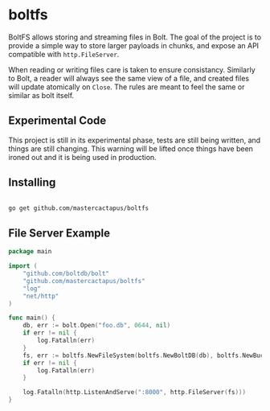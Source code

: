 # boltfs

BoltFS allows storing and streaming files in Bolt. The goal of the project is to provide a simple way to store larger payloads in chunks, and expose an API compatible with `http.FileServer`.

When reading or writing files care is taken to ensure consistancy. Similarly to Bolt, a reader will always see the same view of a file, and created files will update atomically on `Close`. The rules are meant to feel the same or similar as bolt itself.

## Experimental Code

This project is still in its experimental phase, tests are still being written, and things are still changing. This warning will be lifted once things have been ironed out and it is being used in production.

## Installing

```bash

go get github.com/mastercactapus/boltfs
```

## File Server Example

```go
package main

import (
	"github.com/boltdb/bolt"
	"github.com/mastercactapus/boltfs"
	"log"
	"net/http"
)

func main() {
	db, err := bolt.Open("foo.db", 0644, nil)
	if err != nil {
		log.Fatalln(err)
	}
	fs, err := boltfs.NewFileSystem(boltfs.NewBoltDB(db), boltfs.NewBucketPath([]byte("data")))
	if err != nil {
		log.Fatalln(err)
	}

	log.Fatalln(http.ListenAndServe(":8000", http.FileServer(fs)))
}

```
